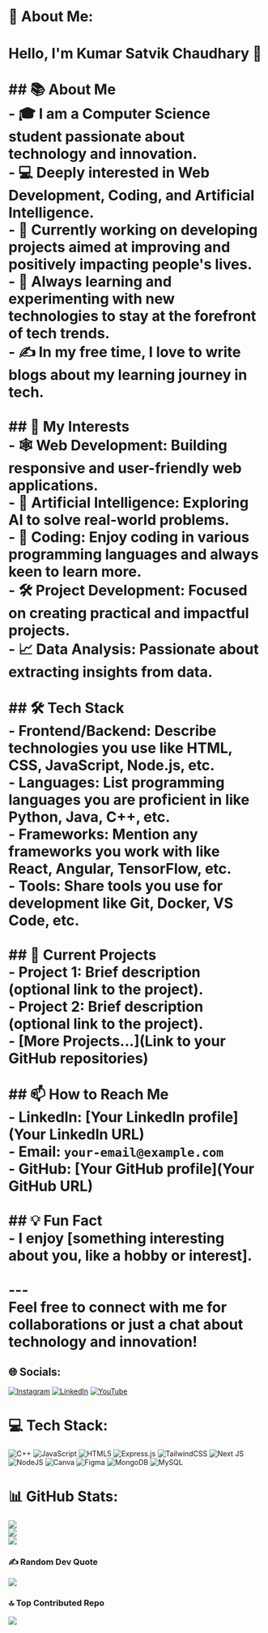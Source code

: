 # 💫 About Me:
# Hello, I'm Kumar Satvik Chaudhary 👋<br><br>## 📚 About Me<br>- 🎓 I am a **Computer Science student** passionate about technology and innovation.<br>- 💻 Deeply interested in **Web Development**, **Coding**, and **Artificial Intelligence**.<br>- 🚀 Currently working on developing **projects** aimed at improving and positively impacting people's lives.<br>- 🌱 Always learning and experimenting with new technologies to stay at the forefront of tech trends.<br>- ✍️ In my free time, I love to write blogs about my learning journey in tech.<br><br>## 🌟 My Interests<br>- 🕸️ **Web Development**: Building responsive and user-friendly web applications.<br>- 🤖 **Artificial Intelligence**: Exploring AI to solve real-world problems.<br>- 📝 **Coding**: Enjoy coding in various programming languages and always keen to learn more.<br>- 🛠️ **Project Development**: Focused on creating practical and impactful projects.<br>- 📈 **Data Analysis**: Passionate about extracting insights from data.<br><br>## 🛠 Tech Stack<br>- **Frontend/Backend**: Describe technologies you use like HTML, CSS, JavaScript, Node.js, etc.<br>- **Languages**: List programming languages you are proficient in like Python, Java, C++, etc.<br>- **Frameworks**: Mention any frameworks you work with like React, Angular, TensorFlow, etc.<br>- **Tools**: Share tools you use for development like Git, Docker, VS Code, etc.<br><br>## 🚀 Current Projects<br>- **Project 1**: Brief description (optional link to the project).<br>- **Project 2**: Brief description (optional link to the project).<br>- [More Projects...](Link to your GitHub repositories)<br><br>## 📫 How to Reach Me<br>- **LinkedIn**: [Your LinkedIn profile](Your LinkedIn URL)<br>- **Email**: `your-email@example.com`<br>- **GitHub**: [Your GitHub profile](Your GitHub URL)<br><br>## 💡 Fun Fact<br>- I enjoy [something interesting about you, like a hobby or interest].<br><br>---<br>Feel free to connect with me for collaborations or just a chat about technology and innovation!<br>


## 🌐 Socials:
[![Instagram](https://img.shields.io/badge/Instagram-%23E4405F.svg?logo=Instagram&logoColor=white)](https://instagram.com/ks.kumarsatvik) [![LinkedIn](https://img.shields.io/badge/LinkedIn-%230077B5.svg?logo=linkedin&logoColor=white)](https://linkedin.com/in/kschaudhary04) [![YouTube](https://img.shields.io/badge/YouTube-%23FF0000.svg?logo=YouTube&logoColor=white)](https://youtube.com/@thepardesivlogger) 

# 💻 Tech Stack:
![C++](https://img.shields.io/badge/c++-%2300599C.svg?style=for-the-badge&logo=c%2B%2B&logoColor=white) ![JavaScript](https://img.shields.io/badge/javascript-%23323330.svg?style=for-the-badge&logo=javascript&logoColor=%23F7DF1E) ![HTML5](https://img.shields.io/badge/html5-%23E34F26.svg?style=for-the-badge&logo=html5&logoColor=white) ![Express.js](https://img.shields.io/badge/express.js-%23404d59.svg?style=for-the-badge&logo=express&logoColor=%2361DAFB) ![TailwindCSS](https://img.shields.io/badge/tailwindcss-%2338B2AC.svg?style=for-the-badge&logo=tailwind-css&logoColor=white) ![Next JS](https://img.shields.io/badge/Next-black?style=for-the-badge&logo=next.js&logoColor=white) ![NodeJS](https://img.shields.io/badge/node.js-6DA55F?style=for-the-badge&logo=node.js&logoColor=white) ![Canva](https://img.shields.io/badge/Canva-%2300C4CC.svg?style=for-the-badge&logo=Canva&logoColor=white) ![Figma](https://img.shields.io/badge/figma-%23F24E1E.svg?style=for-the-badge&logo=figma&logoColor=white) ![MongoDB](https://img.shields.io/badge/MongoDB-%234ea94b.svg?style=for-the-badge&logo=mongodb&logoColor=white) ![MySQL](https://img.shields.io/badge/mysql-%2300000f.svg?style=for-the-badge&logo=mysql&logoColor=white)
# 📊 GitHub Stats:
![](https://github-readme-stats.vercel.app/api?username=ks-satvik&theme=nightowl&hide_border=false&include_all_commits=false&count_private=false)<br/>
![](https://github-readme-streak-stats.herokuapp.com/?user=ks-satvik&theme=nightowl&hide_border=false)<br/>
![](https://github-readme-stats.vercel.app/api/top-langs/?username=ks-satvik&theme=nightowl&hide_border=false&include_all_commits=false&count_private=false&layout=compact)

### ✍️ Random Dev Quote
![](https://quotes-github-readme.vercel.app/api?type=horizontal&theme=radical)

### 🔝 Top Contributed Repo
![](https://github-contributor-stats.vercel.app/api?username=ks-satvik&limit=5&theme=nord&combine_all_yearly_contributions=true)

<!-- Proudly created with GPRM ( https://gprm.itsvg.in ) -->
